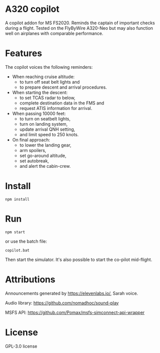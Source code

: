 # A320 copilot
A copilot addon for MS FS2020. Reminds the captain of important checks during a flight. 
Tested on the FlyByWire A320-Neo but may also function well on airplanes with comparable performance.

# Features
The copilot voices the following reminders:
- When reaching cruise altitude: 
  - to turn off seat belt lights and 
  - to prepare descent and arrival procedures.
- When starting the descent:
  - to set TCAS radar to below, 
  - complete destination data in the FMS and 
  - request ATIS information for arrival.
- When passing 10000 feet:
  - to turn on seatbelt lights,
  - turn on landing system,
  - update arrival QNH setting,
  - and limit speed to 250 knots.
- On final approach:
  - to lower the landing gear,
  - arm spoilers,
  - set go-around altitude,
  - set autobreak,
  - and alert the cabin-crew.


# Install
```
npm install
```

# Run
```
npm start
```
or use the batch file:
``` 
copilot.bat
```
Then start the simulator. It's also possible to start the co-pilot mid-flight.

# Attributions

Announcements generated by https://elevenlabs.io/, Sarah voice.

Audio library: https://github.com/nomadhoc/sound-play

MSFS API: https://github.com/Pomax/msfs-simconnect-api-wrapper

# License
GPL-3.0 license